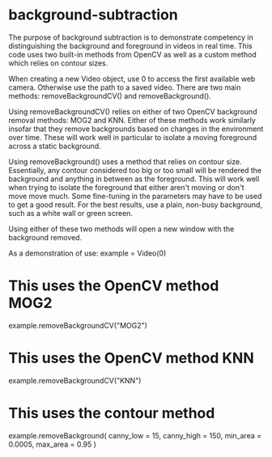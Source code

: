 # background-subtraction

The purpose of background subtraction is to demonstrate competency in distinguishing the background and foreground in videos in real time. This code uses two built-in methods from OpenCV as well as a custom method which relies on contour sizes.

When creating a new Video object, use 0 to access the first available web camera. Otherwise use the path to a saved video. There are two main methods: removeBackgroundCV() and removeBackground().

Using removeBackgroundCV() relies on either of two OpenCV background removal methods: MOG2 and KNN. Either of these methods work similarly insofar that they remove backgrounds based on changes in the environment over time. These will work well in particular to isolate a moving foreground across a static background. 

Using removeBackground() uses a method that relies on contour size. Essentially, any contour considered too big or too small will be rendered the background and anything in between as the foreground. This will work well when trying to isolate the foreground that either aren't moving or don't move move much. Some fine-tuning in the parameters may have to be used to get a good result. For the best results, use a plain, non-busy background, such as a white wall or green screen.

Using either of these two methods will open a new window with the background removed.

As a demonstration of use:
example = Video(0)

# This uses the OpenCV method MOG2
example.removeBackgroundCV("MOG2")

# This uses the OpenCV method KNN
example.removeBackgroundCV("KNN")

# This uses the contour method
example.removeBackground(
    canny_low = 15, 
    canny_high = 150,
    min_area = 0.0005,
    max_area = 0.95
)
